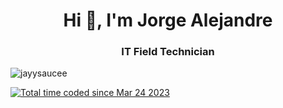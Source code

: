 <h1 align="center">Hi 👋, I'm Jorge Alejandre</h1>
<h3 align="center">IT Field Technician </h3>

<p align="left"> <img src="https://komarev.com/ghpvc/?username=jayysaucee&label=Profile%20views&color=0e75b6&style=flat" alt="jayysaucee" /> </p>
<a href="https://wakatime.com/@3cbbcf44-ce40-430e-bcdb-edf9c54425b5"><img src="https://wakatime.com/badge/user/3cbbcf44-ce40-430e-bcdb-edf9c54425b5.svg" alt="Total time coded since Mar 24 2023" /></a>
